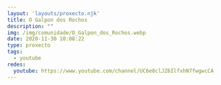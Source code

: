 ```yaml
---
layout: 'layouts/proxecto.njk'
title: O Galpon dos Rochos
description: ""
img: /img/comunidade/O_Galpon_dos_Rochos.webp
date: 2020-11-30 10:08:22
type: proxecto
tags:
  - youtube
redes:
  youtube: https://www.youtube.com/channel/UC6e8clJZ6IlfxhN7fwgwcCA
---
```

